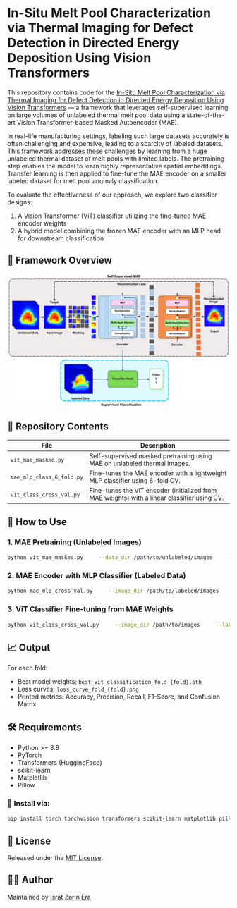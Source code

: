 # In-Situ Melt Pool Characterization via Thermal Imaging for Defect Detection in Directed Energy Deposition Using Vision Transformers

This repository contains code for the [In-Situ Melt Pool Characterization via Thermal Imaging for Defect Detection in Directed Energy Deposition Using Vision Transformers](https://doi.org/10.1016/j.jmapro.2025.03.123) — a framework that leverages self-supervised learning on large volumes of unlabeled thermal melt pool data using a state-of-the-art Vision Transformer-based Masked Autoencoder (MAE).

In real-life manufacturing settings, labeling such large datasets accurately is often challenging and expensive, leading to a scarcity of labeled datasets. This framework addresses these challenges by learning from a huge unlabeled thermal dataset of melt pools with limited labels. The pretraining step enables the model to learn highly representative spatial embeddings. Transfer learning is then applied to fine-tune the MAE encoder on a smaller labeled dataset for melt pool anomaly classification.

To evaluate the effectiveness of our approach, we explore two classifier designs:
1. A Vision Transformer (ViT) classifier utilizing the fine-tuned MAE encoder weights
2. A hybrid model combining the frozen MAE encoder with an MLP head for downstream classification

## 🧠 Framework Overview

![The proposed framework](image/mae_encoder.png)

## 📂 Repository Contents

| File                      | Description                                                                 |
|---------------------------|-----------------------------------------------------------------------------|
| `vit_mae_masked.py`       | Self-supervised masked pretraining using MAE on unlabeled thermal images.  |
| `mae_mlp_class_6_fold.py` | Fine-tunes the MAE encoder with a lightweight MLP classifier using 6-fold CV.|
| `vit_class_cross_val.py`  | Fine-tunes the ViT encoder (initialized from MAE weights) with a linear classifier using CV. |

## 🚀 How to Use

### 1. MAE Pretraining (Unlabeled Images)

```bash
python vit_mae_masked.py     --data_dir /path/to/unlabeled/images     --epochs 100     --batch_size 16     --lr 1e-4     --save_path ./mae_model.pth     --loss_plot_path ./loss_curve.png     --recon_save_folder ./reconstructed_images
```

### 2. MAE Encoder with MLP Classifier (Labeled Data)

```bash
python mae_mlp_cross_val.py     --image_dir /path/to/labeled/images     --label_csv /path/to/labels.csv     --mae_weights_path /path/to/mae_model.pth     --output_dir ./mae_mlp_cross_val_outputs     --epochs 100     --batch_size 32     --lr 1e-4     --num_folds 6     --fold_start 1
```

### 3. ViT Classifier Fine-tuning from MAE Weights

```bash
python vit_class_cross_val.py     --image_dir /path/to/images     --label_csv /path/to/labels.csv     --mae_weights_path /path/to/mae_model.pth     --output_dir ./vit_cross_val_outputs     --epochs 100     --batch_size 32     --lr 1e-4     --num_folds 6     --fold_start 1
```

## 📈 Output

For each fold:

- Best model weights: `best_vit_classification_fold_{fold}.pth`
- Loss curves: `loss_curve_fold_{fold}.png`
- Printed metrics: Accuracy, Precision, Recall, F1-Score, and Confusion Matrix.

## 🛠️ Requirements

- Python >= 3.8  
- PyTorch  
- Transformers (HuggingFace)  
- scikit-learn  
- Matplotlib  
- Pillow  

### 🔧 Install via:

```bash
pip install torch torchvision transformers scikit-learn matplotlib pillow
```

## 📄 License

Released under the [MIT License](LICENSE).

## 👩‍💻 Author

Maintained by [Israt Zarin Era](https://github.com/IE0005)
